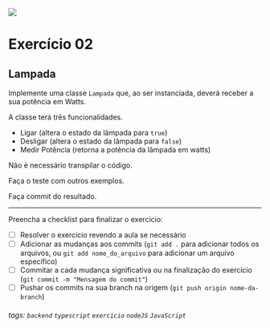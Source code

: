 ![](https://i.imgur.com/xG74tOh.png)

# Exercício 02

## Lampada

Implemente uma classe `Lampada` que, ao ser instanciada, deverá receber a sua potência em Watts.

A classe terá três funcionalidades.

-   Ligar (altera o estado da lâmpada para `true`)
-   Desligar (altera o estado da lâmpada para `false`)
-   Medir Potência (retorna a potência da lâmpada em watts)

Não é necessário transpilar o código.

Faça o teste com outros exemplos.

Faça commit do resultado.

---

Preencha a checklist para finalizar o exercício:

-   [ ] Resolver o exercício revendo a aula se necessário
-   [ ] Adicionar as mudanças aos commits (`git add .` para adicionar todos os arquivos, ou `git add nome_do_arquivo` para adicionar um arquivo específico)
-   [ ] Commitar a cada mudança significativa ou na finalização do exercício (`git commit -m "Mensagem do commit"`)
-   [ ] Pushar os commits na sua branch na origem (`git push origin nome-da-branch`)

###### tags: `backend` `typescript` `exercicio` `nodeJS` `JavaScript`
